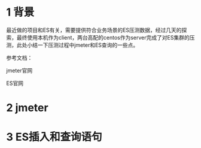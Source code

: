 # 1 背景
最近做的项目和ES有关，需要提供符合业务场景的ES压测数据，经过几天的探索，最终使用本机作为client，两台高配的centos作为server完成了对ES集群的压测，此处小结一下压测过程中jmeter和ES查询的一些点。

参考文档：

jmeter官网

ES官网


# 2 jmeter




# 3 ES插入和查询语句